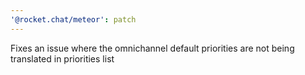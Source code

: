 ```yaml
---
'@rocket.chat/meteor': patch
---
```


Fixes an issue where the omnichannel default priorities are not being translated in priorities list
